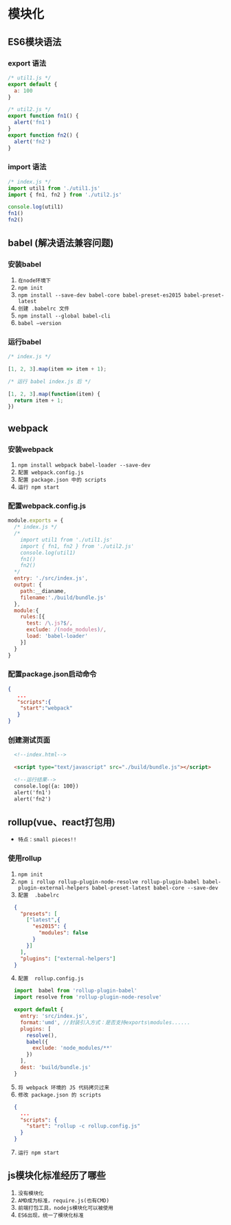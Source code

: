 # 模块化

## ES6模块语法

### export 语法
```js
/* util1.js */
export default {
  a: 100
}

/* util2.js */
export function fn1() {
  alert('fn1')
}
export function fn2() {
  alert('fn2')
}
```

### import 语法
```js
/* index.js */
import util1 from './util1.js'
import { fn1, fn2 } from './util2.js'

console.log(util1)
fn1()
fn2()
```
## babel (解决语法兼容问题)
### 安装babel
1. `在node环境下`
2. `npm init`
3. `npm install --save-dev babel-core babel-preset-es2015 babel-preset-latest`
4. `创建 .babelrc 文件`
5. `npm install --global babel-cli`
6. `babel —version`

### 运行babel
```js
/* index.js */

[1, 2, 3].map(item => item + 1);

/* 运行 babel index.js 后 */

[1, 2, 3].map(function(item) {
  return item + 1;
})
```

## webpack
### 安装webpack
1. `npm install webpack babel-loader --save-dev`
2. `配置 webpack.config.js`
3. `配置 package.json 中的 scripts`
4. `运行 npm start`

### 配置webpack.config.js
```js
module.exports = {
  /* index.js */
  /*
    import util1 from './util1.js'
    import { fn1, fn2 } from './util2.js'
    console.log(util1)
    fn1()
    fn2()
  */
  entry: './src/index.js',
  output: {
    path:__dianame,
    filename:'./build/bundle.js'
  },
  module:{
    rules:[{
      test: /\.js?$/,
      exclude: /(node_modules)/,
      load: 'babel-loader'
    }]
  }
}
```

### 配置package.json启动命令
```json
{
   ...
   "scripts":{
    "start":"webpack"
   }
}
```

### 创建测试页面
```html
  <!--index.html-->

  <script type="text/javascript" src="./build/bundle.js"></script>

  <!--运行结果-->
  console.log({a: 100})
  alert('fn1')
  alert('fn2')
```
## rollup(vue、react打包用)
- `特点：small pieces!!`
### 使用rollup
1. `npm init`
2. `npm i rollup rollup-plugin-node-resolve rollup-plugin-babel babel-plugin-external-helpers babel-preset-latest babel-core --save-dev`
3. `配置  .babelrc`

```json
  {
    "presets": [
      ["latest",{
        "es2015": {
          "modules": false
        }
      }]
    ],
    "plugins": ["external-helpers"]
  }
```

4. `配置  rollup.config.js`
```js
  import  babel from 'rollup-plugin-babel'
  import resolve from 'rollup-plugin-node-resolve'

  export default {
    entry: 'src/index.js',
    format:'umd', //封装引入方式：是否支持exports\modules......
    plugins: [
      resolve(),
      babel({
        exclude: 'node_modules/**'
      })
    ],
    dest: 'build/bundle.js'
  }
```
5. `将 webpack 环境的 JS 代码拷贝过来`
6. `修改 package.json 的 scripts`
```json
  {
    ...
    "scripts": {
      "start": "rollup -c rollup.config.js"
    }
  }
```
7. `运行 npm start`


## js模块化标准经历了哪些
1. `没有模块化`
2. `AMD成为标准，require.js(也有CMD)`
3. `前端打包工具，nodejs模块化可以被使用`
4. `ES6出现，统一了模块化标准`
